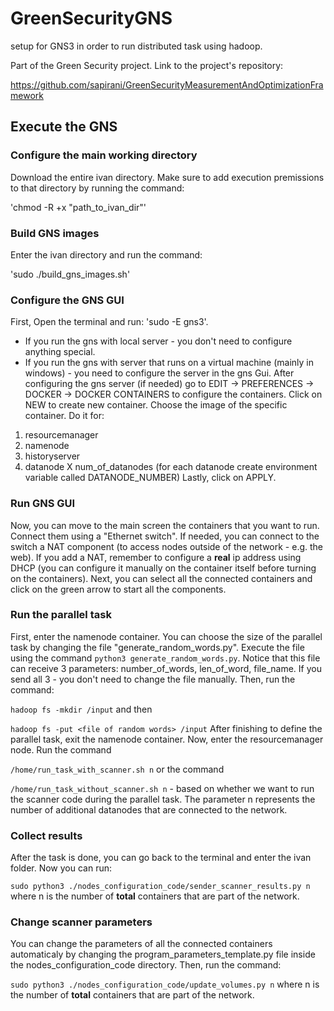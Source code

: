 # GreenSecurityGNS
setup for GNS3 in order to run distributed task using hadoop. 

Part of the Green Security project.
Link to the project's repository:

https://github.com/sapirani/GreenSecurityMeasurementAndOptimizationFramework

## Execute the GNS 

### Configure the main working directory
Download the entire ivan directory.
Make sure to add execution premissions to that directory by running the command:

'chmod -R +x "path_to_ivan_dir"'

### Build GNS images
Enter the ivan directory and run the command:

'sudo ./build_gns_images.sh'

### Configure the GNS GUI
First, Open the terminal and run: 'sudo -E gns3'.

- If you run the gns with local server - you don't need to configure anything special.
- If you run the gns with server that runs on a virtual machine (mainly in windows) - you need to configure the server in the gns Gui.
After configuring the gns server (if needed) go to EDIT -> PREFERENCES -> DOCKER -> DOCKER CONTAINERS to configure the containers.
Click on NEW to create new container. Choose the image of the specific container. Do it for:
1. resourcemanager
2. namenode
3. historyserver
4. datanode X num_of_datanodes (for each datanode create environment variable called DATANODE_NUMBER)
Lastly, click on APPLY.

### Run GNS GUI
Now, you can move to the main screen the containers that you want to run.
Connect them using a "Ethernet switch".
If needed, you can connect to the switch a NAT component (to access nodes outside of the network - e.g. the web). If you add a NAT, remember to configure a **real** ip address using DHCP (you can configure it manually on the container itself before turning on the containers).
Next, you can select all the connected containers and click on the green arrow to start all the components.

### Run the parallel task
First, enter the namenode container.
You can choose the size of the parallel task by changing the file "generate_random_words.py".
Execute the file using the command `python3 generate_random_words.py`.
Notice that this file can receive 3 parameters: number_of_words, len_of_word, file_name. If you send all 3 - you don't need to change the file manually.
Then, run the command:

`hadoop fs -mkdir /input`
and then 

`hadoop fs -put <file of random words> /input`
After finishing to define the parallel task, exit the namenode container.
Now, enter the resourcemanager node.
Run the command 

`/home/run_task_with_scanner.sh n` or the command 

`/home/run_task_without_scanner.sh n` - based on whether we want to run the scanner code during the parallel task.
The parameter n represents the number of additional datanodes that are connected to the network.

### Collect results
After the task is done, you can go back to the terminal and enter the ivan folder. 
Now you can run: 

`sudo python3 ./nodes_configuration_code/sender_scanner_results.py n` where n is the number of **total** containers that are part of the network.

### Change scanner parameters
You can change the parameters of all the connected containers automaticaly by changing the program_parameters_template.py file inside the nodes_configuration_code directory.
Then, run the command: 

`sudo python3 ./nodes_configuration_code/update_volumes.py n` where n is the number of **total** containers that are part of the network.
